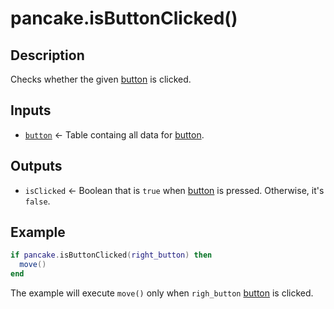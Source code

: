 # pancake.isButtonClicked()

## Description

Checks whether the given [button](http://mightypancake.games/#/documentation/topics/buttons) is clicked.

## Inputs

- [`button`](http://mightypancake.games/#/documentation/topics/buttons) <- Table containg all data for [button](http://mightypancake.games/#/documentation/topics/objects).

## Outputs

- `isClicked` <- Boolean that is `true` when [button](http://mightypancake.games/#/documentation/topics/buttons) is pressed. Otherwise, it's `false`.

## Example

```lua
if pancake.isButtonClicked(right_button) then
  move()
end
```

The example will execute `move()` only when `righ_button` [button](http://mightypancake.games/#/documentation/topics/buttons) is clicked.
